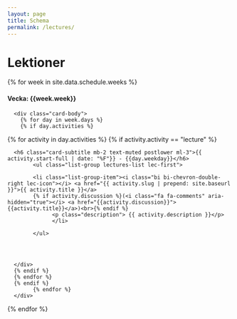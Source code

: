 ```yaml
---
layout: page
title: Schema
permalink: /lectures/
---
```


# Lektioner

<!-- <ul id="archive">
{% for week in site.data.schedule.weeks %}
      <b>Vecka</b>: {{week.week}}<br/>
      
      
<li class="archiveposturl">
        <span class="postlower">{{ activity.start-full | date: "%F"}} - {{day.weekday}}</span><br>
        <span><a href="{{ activity.slug | prepend: site.baseurl }}">{{ activity.title }}</a></span><br>
        {% if activity.discussion %}(<i class="fa fa-comments" aria-hidden="true"></i> <a href="{{activity.discussion}}">{{activity.title}}</a>)<br>{% endif %}
<span class = "postlower">
{{ activity.description }}</span>
      </li>
      {% endif %}
      {% endfor %}
            {% endif %}
      {% endfor %}
      
{% endfor %}
</ul> -->





 <div class="row ">
  {% for week in site.data.schedule.weeks %}                         
<div class="col-lg-4">
<div class="card lectures-card">
      <div class="card-header text-center">
      <h4>Vecka: {{week.week}}</h4>
      </div>
       
      

      <div class="card-body">
        {% for day in week.days %}
        {% if day.activities %}
                             
{% for activity in day.activities %}
{% if activity.activity == "lecture" %}
      <div class="row mt-3">
        
      <h6 class="card-subtitle mb-2 text-muted postlower ml-3">{{ activity.start-full | date: "%F"}} - {{day.weekday}}</h6>
            <ul class="list-group lectures-list lec-first">

            <li class="list-group-item"><i class="bi bi-chevron-double-right lec-icon"></i> <a href="{{ activity.slug | prepend: site.baseurl }}">{{ activity.title }}</a>
            {% if activity.discussion %}(<i class="fa fa-comments" aria-hidden="true"></i> <a href="{{activity.discussion}}">{{activity.title}}</a>)<br>{% endif %}
                  <p class="description"> {{ activity.description }}</p>
                  </li>
                 
            </ul>

            
     

      </div>
      {% endif %}
      {% endfor %}
      {% endif %}
            {% endfor %}
      </div>
      
     
           
       
</div>

      
</div>
{% endfor %}
</div>


